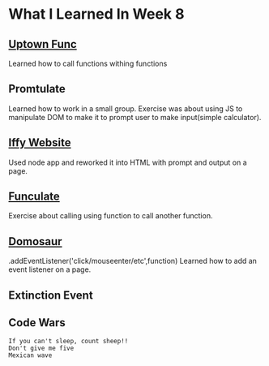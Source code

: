 # What I Learned In Week 8

## [Uptown Func](https://github.com/ignitikus/uptown-func/blob/master/main.js)
Learned how to call functions withing functions

## Promtulate
Learned how to work in a small group.
Exercise was about using JS to manipulate DOM to make it to prompt user to make input(simple calculator).

## [Iffy Website](https://github.com/ignitikus/iffy-website-bill-splitting)
Used node app and reworked it into HTML with prompt and output on a page.

## [Funculate](https://github.com/ignitikus/funculate/blob/master/calculate.js)
Exercise about calling using function to call another function.

## [Domosaur](https://github.com/ignitikus/domosaur/blob/master/main.js)
.addEventListener('click/mouseenter/etc',function)
Learned how to add an event listener on a page. 

## Extinction Event


## Code Wars

    If you can't sleep, count sheep!!
    Don't give me five
    Mexican wave
